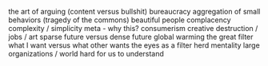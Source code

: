 the art of arguing (content versus bullshit)
bureaucracy
aggregation of small behaviors (tragedy of the commons)
beautiful people
complacency
complexity / simplicity
meta - why this?
consumerism
creative destruction / jobs / art
sparse future versus dense future
global warming
the great filter
what I want versus what other wants
the eyes as a filter
herd mentality
large organizations / world hard for us to understand
